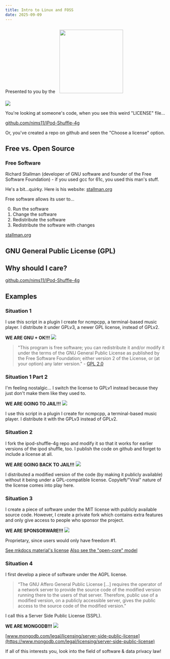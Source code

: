 ```yaml
---
title: Intro to Linux and FOSS
date: 2025-09-09
---
```


Presented to you by the
<img src="/assets/ocf-box.png" style="width:200px;float:center;margin:10px;">

<img src="/assets/linuxtm.png" style="float: center;">

<br/>

You're looking at someone's code, when you see this weird "LICENSE" file...

[github.com/nims11/IPod-Shuffle-4g](https://github.com/nims11/IPod-Shuffle-4g)

Or, you've created a repo on github and seen the "Choose a license" option.

## 

## Free vs. Open Source

### Free Software

Richard Stallman (developer of GNU software and founder of the Free Software Foundation)
    - if you used gcc for 61c, you used this man's stuff.

He's a bit...quirky. Here is his website:
[stallman.org](https://stallman.org/)

Free software allows its user to...

0. Run the software
1. Change the software
1. Redistribute the software
1. Redistribute the software with changes

[stallman.org](https://www.stallman.org/)

## GNU General Public License (GPL)

## Why should I care?

[github.com/nims11/IPod-Shuffle-4g](https://github.com/nims11/IPod-Shuffle-4g)

## Examples

### Situation 1

I use this script in a plugin I create for ncmpcpp, a terminal-based music
player. I distribute it under GPLv3, a newer GPL license, instead of GPLv2.

**WE ARE GNU + OK!!!**
<img src="/assets/happy-feet.jpg" style="float: center;">

> "This program is free software; you can redistribute it and/or modify
    it under the terms of the GNU General Public License as published by the
    Free Software Foundation; either version 2 of the License, or (at your
    option) any later version." - [GPL 2.0](https://www.gnu.org/licenses/old-licenses/gpl-2.0.txt)

### Situation 1 Part 2

I'm feeling nostalgic... I switch the license to GPLv1 instead because they
just don't make them like they used to.

**WE ARE GOING TO JAIL!!!**
<img src="/assets/go-to-jail.jpg" style="float: center;">

I use this script in a plugin I create for ncmpcpp, a terminal-based music
player. I distribute it with the GPLv3 instead of GPLv2.

### Situation 2

I fork the ipod-shuffle-4g repo and modify it so that it works for earlier
versions of the ipod shuffle, too. I publish the code on github and forget to
include a license at all.

**WE ARE GOING BACK TO JAIL!!!**
<img src="/assets/go-to-jail.jpg" style="float: center;">

I distributed a modified version of the code (by making it publicly available)
without it being under a GPL-compatible license. Copyleft/"Viral" nature of the
license comes into play here.

### Situation 3

I create a piece of software under the MIT license with publicly available
source code. However, I create a private fork which contains extra features and
only give access to people who sponsor the project.

**WE ARE SPONSORWARE!!!**
<img src="/assets/happy-feet.jpg" style="float: center;">

Proprietary, since users would only have freedom #1.

[See mkdocs material's license](https://squidfunk.github.io/mkdocs-material/insiders/license/#fair-use-policy)
[Also see the "open-core" model](https://en.wikipedia.org/wiki/Open-core_model)

### Situation 4

I first develop a piece of software under the AGPL license.

> “The GNU Affero General Public License [...] requires the operator of a
> network server to provide the source code of the modified version running
> there to the users of that server. Therefore, public use of a modified
> version, on a publicly accessible server, gives the public access to the
> source code of the modified version.”

I call this a Server Side Public License (SSPL).

**WE ARE MONGODB!!!**
<img src="/assets/happy-feet.jpg" style="float: center;">

[www.mongodb.com/legal/licensing/server-side-public-license](https://www.mongodb.com/legal/licensing/server-side-public-license)

If all of this interests you, look into the field of software & data privacy law!
